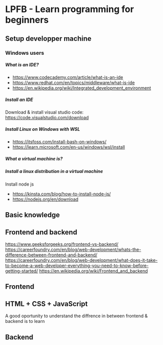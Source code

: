 # LPFB - Learn programming for beginners

## Setup developper machine

### Windows users

##### What is an IDE?

- https://www.codecademy.com/article/what-is-an-ide
- https://www.redhat.com/en/topics/middleware/what-is-ide
- https://en.wikipedia.org/wiki/Integrated_development_environment

##### Install an IDE

Download & install visual studio code: https://code.visualstudio.com/download

##### Install Linux on Windows with WSL

- https://itsfoss.com/install-bash-on-windows/
- https://learn.microsoft.com/en-us/windows/wsl/install

##### What a virtual machine is?

##### Install a linux distribution in a virtual machine

Install node js

- https://kinsta.com/blog/how-to-install-node-js/
- https://nodejs.org/en/download

## Basic knowledge




## Frontend and backend

https://www.geeksforgeeks.org/frontend-vs-backend/
https://careerfoundry.com/en/blog/web-development/whats-the-difference-between-frontend-and-backend/
https://careerfoundry.com/en/blog/web-development/what-does-it-take-to-become-a-web-developer-everything-you-need-to-know-before-getting-started/
https://en.wikipedia.org/wiki/Frontend_and_backend

## Frontend

## HTML + CSS + JavaScript

A good oportunity to understand the diffrence in between frontend & backend is to learn 

## Backend
